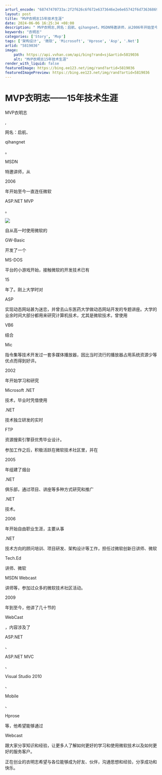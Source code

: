 ```yaml
---
arturl_encode: "68747470733a:2f2f626c6f672e6373646e2e6e65742f6d736368696e616d76:702f61727469636c652f64657461696c732f35383139303336"
layout: post
title: "MVP衣明志15年技术生涯"
date: 2024-06-06 16:25:34 +08:00
description: " MVP衣明志,网名：启航、qihangnet。MSDN特邀讲师，从2006年开始至今一直连任微软A"
keywords: "衣明志"
categories: ['Story', 'Mvp']
tags: ['架构设计', '微软', 'Microsoft', 'Hprose', 'Asp', '.Net']
artid: "5819036"
image:
    path: https://api.vvhan.com/api/bing?rand=sj&artid=5819036
    alt: "MVP衣明志15年技术生涯"
render_with_liquid: false
featuredImage: https://bing.ee123.net/img/rand?artid=5819036
featuredImagePreview: https://bing.ee123.net/img/rand?artid=5819036
---
```


# MVP衣明志——15年技术生涯

MVP衣明志

,


网名：启航、

qihangnet


。

MSDN


特邀讲师，从

2006


年开始至今一直连任微软

ASP.NET MVP


。

![](http://hi.csdn.net/attachment/201008/17/0_12820398736Q66.gif)

自从高一时使用微软的

GW-Basic


开发了一个

MS-DOS


平台的小游戏开始，接触微软的开发技术已有

15


年了。刚上大学时对

ASP


实现动态网站甚为迷恋，并曾去山东医药大学做动态网站开发的专题讲座。大学的业余时间大部分都用来研究计算机技术，尤其是微软技术，曾使用

VB6


结合

Mic


指令集等技术开发过一套多媒体播放器，因比当时流行的播放器占用系统资源少等优点而得到好评。

2002


年开始学习和研究

Microsoft .NET


技术，毕业时凭借使用

.NET


技术独立研发的实时

FTP


资源搜索引擎获优秀毕业设计。

  



参加工作之后，积极活跃在微软技术社区里，并在

2005


年组建了烟台

.NET


俱乐部，通过项目、讲座等多种方式研究和推广

.NET


技术。

2006


年开始自由职业生涯，主要从事

.NET


技术方向的顾问培训、项目研发、架构设计等工作，担任过微软创新日讲师、微软

Tech.Ed


讲师、微软

MSDN Webcast


讲师等，参加过众多的微软技术社区活动。

2009


年到至今，他讲了几十节的

WebCast


，内容涉及了

ASP.NET


、

ASP.NET MVC


、

Visual Studio 2010


、

Mobile


、

Hprose


等，他希望能够通过

Webcast


跟大家分享知识和经验，让更多人了解如何更好的学习和使用微软技术以及如何更好的服务客户。

  


正在创业的衣明志希望与各位能够成为好友、伙伴，沟通思想和经验，分享成功和快乐。